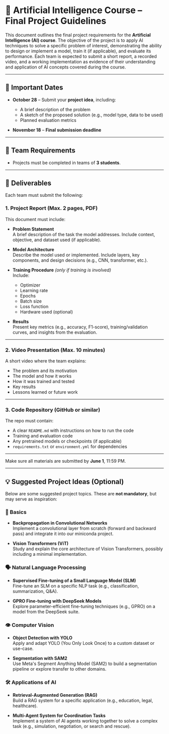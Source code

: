 # 🤖 Artificial Intelligence Course – Final Project Guidelines

This document outlines the final project requirements for the **Artificial Intelligence (AI) course**. The objective of the project is to apply AI techniques to solve a specific problem of interest, demonstrating the ability to design or implement a model, train it (if applicable), and evaluate its performance. Each team is expected to submit a short report, a recorded video, and a working implementation as evidence of their understanding and application of AI concepts covered during the course.

---

## 📆 Important Dates

- **October 28** – Submit your **project idea**, including:  
  - A brief description of the problem  
  - A sketch of the proposed solution (e.g., model type, data to be used)  
  - Planned evaluation metrics
  
- **November 18** – **Final submission deadline**

---

## 👥 Team Requirements

- Projects must be completed in teams of **3 students**.

---

## 📄 Deliverables

Each team must submit the following:

### 1. Project Report (Max. 2 pages, PDF)

This document must include:

- **Problem Statement**  
  A brief description of the task the model addresses. Include context, objective, and dataset used (if applicable).

- **Model Architecture**  
  Describe the model used or implemented. Include layers, key components, and design decisions (e.g., CNN, transformer, etc.).

- **Training Procedure** *(only if training is involved)*  
  Include:  
  - Optimizer  
  - Learning rate  
  - Epochs  
  - Batch size  
  - Loss function  
  - Hardware used (optional)

- **Results**  
  Present key metrics (e.g., accuracy, F1-score), training/validation curves, and insights from the evaluation.

---

### 2. Video Presentation (Max. 10 minutes)

A short video where the team explains:

- The problem and its motivation  
- The model and how it works  
- How it was trained and tested  
- Key results  
- Lessons learned or future work

---

### 3. Code Repository (GitHub or similar)

The repo must contain:

- A clear `README.md` with instructions on how to run the code  
- Training and evaluation code  
- Any pretrained models or checkpoints (if applicable)  
- `requirements.txt` or `environment.yml` for dependencies

---

Make sure all materials are submitted by **June 1**, 11:59 PM.

---


## 💡 Suggested Project Ideas (Optional)

Below are some suggested project topics. These are **not mandatory**, but may serve as inspiration:

### 🧠 Basics

- **Backpropagation in Convolutional Networks**  
  Implement a convolutional layer from scratch (forward and backward pass) and integrate it into our miniconda project.

- **Vision Transformers (ViT)**  
  Study and explain the core architecture of Vision Transformers, possibly including a minimal implementation.

### 🗣️ Natural Language Processing

- **Supervised Fine-tuning of a Small Language Model (SLM)**  
  Fine-tune an SLM on a specific NLP task (e.g., classification, summarization, Q&A).

- **GPRO Fine-tuning with DeepSeek Models**  
  Explore parameter-efficient fine-tuning techniques (e.g., GPRO) on a model from the DeepSeek suite.

### 👁️ Computer Vision

- **Object Detection with YOLO**  
  Apply and adapt YOLO (You Only Look Once) to a custom dataset or use-case.

- **Segmentation with SAM2**  
  Use Meta's Segment Anything Model (SAM2) to build a segmentation pipeline or explore transfer to other domains.

### 🛠️ Applications of AI

- **Retrieval-Augmented Generation (RAG)**  
  Build a RAG system for a specific application (e.g., education, legal, healthcare).

- **Multi-Agent System for Coordination Tasks**  
  Implement a system of AI agents working together to solve a complex task (e.g., simulation, negotiation, or search and rescue).


